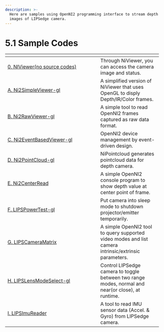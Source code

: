 ```yaml
---
description: >-
  Here are samples using OpenNI2 programming interface to stream depth and color
  images of LIPSedge camera.
---
```


# 5.1 Sample Codes

<table data-header-hidden><thead><tr><th width="288.3624454148472"></th><th></th></tr></thead><tbody><tr><td><a href="broken-reference">0. NIViewer(no source codes)</a></td><td>Through NiViewer, you can access the camera image and status.</td></tr><tr><td><a href="broken-reference">A. Ni2SimpleViewer-gl</a></td><td>A simplified version of NiViewer that uses OpenGL to disply Depth/IR/Color frames.</td></tr><tr><td><a href="broken-reference">B. Ni2RawViewer-gl</a></td><td>A simple tool to read OpenNI2 frames captured as raw data format.</td></tr><tr><td><a href="broken-reference">C. Ni2EventBasedViewer-gl</a></td><td>OpenNI2 device management by event-driven design.</td></tr><tr><td><a href="broken-reference">D. Ni2PointCloud-gl</a></td><td>NiPointcloud generates pointcloud data for depth camera.</td></tr><tr><td><a href="E.-ni2centerread.md">E. Ni2CenterRead</a></td><td>A simple OpenNI2 console program to show depth value at center point of frame.</td></tr><tr><td><a href="broken-reference">F. LIPSPowerTest-gl</a></td><td>Put camera into sleep mode to shutdown projector/emitter temporarily.</td></tr><tr><td><a href="broken-reference">G. LIPSCameraMatrix</a></td><td>A simple OpenNI2 tool to query supported video modes and list camera intrinsic/extrinsic parameters.</td></tr><tr><td><a href="broken-reference">H. LIPSLensModeSelect-gl</a></td><td>Control LIPSedge camera to toggle between two range modes, normal and near(or close), at runtime.</td></tr><tr><td><a href="broken-reference">I. LIPSImuReader</a></td><td>A tool to read IMU sensor data (Accel. &#x26; Gyro) from LIPSedge camera.</td></tr></tbody></table>
